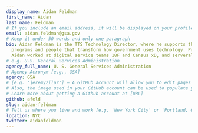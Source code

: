 ```yaml
---
display_name: Aidan Feldman
first_name: Aidan
last_name: Feldman
# If you include an email address, it will be displayed on your profile page
email: aidan.feldman@gsa.gov
# Keep it under 50 words and only one paragraph
bio: Aidan Feldman is the TTS Technology Director, where he supports the
  programs and people that transform how government uses technology. Previously,
  Aidan worked at digital service teams 18F and Census xD, and serveral startups.
# e.g. U.S. General Services Administration
agency_full_name: U. S. General Services Administration
# Agency Acronym [e.g., GSA]
agency: GSA
# [e.g. 'jeremyzilar'] — A GitHub account will allow you to edit pages on Digital.gov.
# Also, the image used in your GitHub account can be used to populate your digital.gov profile photo.
# Learn more about getting a Github account at [URL]
github: afeld
slug: aidan-feldman
# Tell us where you live and work [e.g. 'New York City' or 'Portland, OR']
location: NYC
twitter: aidanfeldman
---
```

